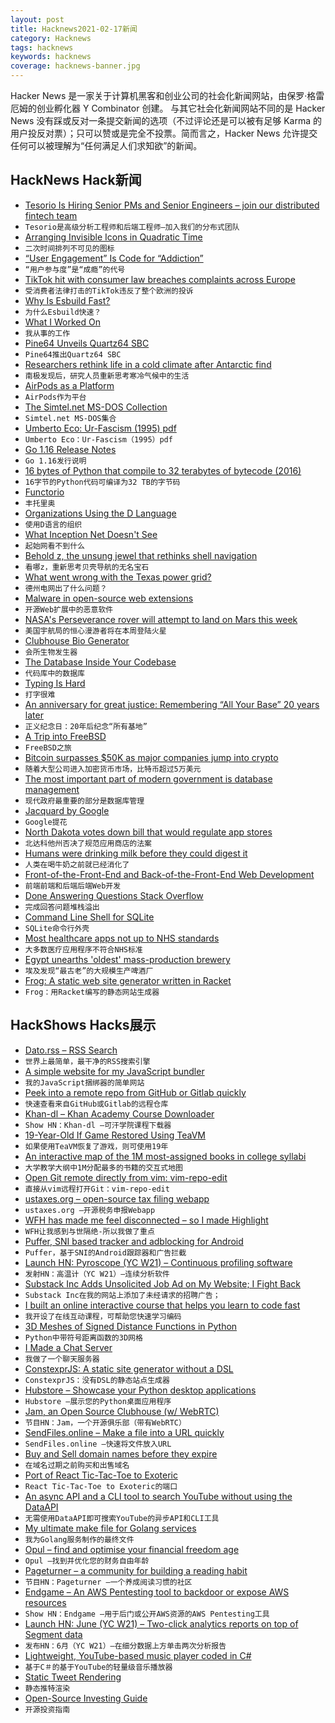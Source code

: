 ```yaml
---
layout: post
title: Hacknews2021-02-17新闻
category: Hacknews
tags: hacknews
keywords: hacknews
coverage: hacknews-banner.jpg
---
```


Hacker News 是一家关于计算机黑客和创业公司的社会化新闻网站，由保罗·格雷厄姆的创业孵化器 Y Combinator 创建。
与其它社会化新闻网站不同的是 Hacker News 没有踩或反对一条提交新闻的选项（不过评论还是可以被有足够 Karma 的用户投反对票）；只可以赞或是完全不投票。简而言之，Hacker News 允许提交任何可以被理解为“任何满足人们求知欲”的新闻。

## HackNews Hack新闻


- [Tesorio Is Hiring Senior PMs and Senior Engineers – join our distributed fintech team](https://www.tesorio.com/careers#job-openings)
- `Tesorio是高级分析工程师和后端工程师–加入我们的分布式团队`
- [Arranging Invisible Icons in Quadratic Time](https://randomascii.wordpress.com/2021/02/16/arranging-invisible-icons-in-quadratic-time/)
- `二次时间排列不可见的图标`
- [“User Engagement” Is Code for “Addiction”](https://craigwritescode.medium.com/user-engagement-is-code-for-addiction-a2f50d36d7ac)
- `“用户参与度”是“成瘾”的代号`
- [TikTok hit with consumer law breaches complaints across Europe](https://www.reuters.com/article/us-tiktok-eu/tiktok-hit-with-consumer-law-breaches-complaints-across-europe-idUSKBN2AG0S8)
- `受消费者法律打击的TikTok违反了整个欧洲的投诉`
- [Why Is Esbuild Fast?](https://esbuild.github.io/faq/#why-is-esbuild-fast)
- `为什么Esbuild快速？`
- [What I Worked On](http://paulgraham.com/worked.html)
- `我从事的工作`
- [Pine64 Unveils Quartz64 SBC](https://www.cnx-software.com/2021/02/16/pine64-unveils-quartz64-sbc-powered-by-rockchip-rk3566-soc/)
- `Pine64推出Quartz64 SBC`
- [Researchers rethink life in a cold climate after Antarctic find](https://www.theguardian.com/science/2021/feb/15/researchers-rethink-life-in-a-cold-climate-after-antarctic-find)
- `南极发现后，研究人员重新思考寒冷气候中的生活`
- [AirPods as a Platform](https://julian.digital/2020/04/19/airpods-as-a-platform/)
- `AirPods作为平台`
- [The Simtel.net MS-DOS Collection](http://www.lanet.lv/simtel.net/msdos/index-msdos.html)
- `Simtel.net MS-DOS集合`
- [Umberto Eco: Ur-Fascism (1995) pdf](https://theanarchistlibrary.org/library/umberto-eco-ur-fascism.pdf)
- `Umberto Eco：Ur-Fascism（1995）pdf`
- [Go 1.16 Release Notes](https://golang.org/doc/go1.16)
- `Go 1.16发行说明`
- [16 bytes of Python that compile to 32 terabytes of bytecode (2016)](https://codegolf.stackexchange.com/a/69415/4270)
- `16字节的Python代码可编译为32 TB的字节码`
- [Functorio](https://bartoszmilewski.com/2021/02/16/functorio/.)
- `丰托里奥`
- [Organizations Using the D Language](https://dlang.org/orgs-using-d.html)
- `使用D语言的组织`
- [What Inception Net Doesn't See](https://abidlabs.github.io/Inception-Blindspots/)
- `起始网看不到什么`
- [Behold z, the unsung jewel that rethinks shell navigation](https://aymericbeaumet.com/behold-z-the-unsung-jewel-that-rethinks-shell-navigation)
- `看哪z，重新思考贝壳导航的无名宝石`
- [What went wrong with the Texas power grid?](https://www.houstonchronicle.com/business/energy/article/Wholesale-power-prices-spiking-across-Texas-15951684.php)
- `德州电网出了什么问题？`
- [Malware in open-source web extensions](https://lwn.net/SubscriberLink/846272/37d25507fa3e9cd3/)
- `开源Web扩展中的恶意软件`
- [NASA's Perseverance rover will attempt to land on Mars this week](https://spectrum.ieee.org/automaton/aerospace/robotic-exploration/nasa-perseverance-rover-landing-on-mars-overview)
- `美国宇航局的恒心漫游者将在本周登陆火星`
- [Clubhouse Bio Generator](https://perchance.org/owh9gelu4t)
- `会所生物发生器`
- [The Database Inside Your Codebase](https://feifan.blog/posts/the-database-inside-your-codebase)
- `代码库中的数据库`
- [Typing Is Hard](https://3fx.ch/typing-is-hard.html)
- `打字很难`
- [An anniversary for great justice: Remembering “All Your Base” 20 years later](https://arstechnica.com/gaming/2021/02/get-ready-to-feel-old-the-all-your-base-music-video-turns-20-today/)
- `正义纪念日：20年后纪念“所有基地”`
- [A Trip into FreeBSD](https://christine.website/blog/a-trip-into-freebsd-2021-02-13)
- `FreeBSD之旅`
- [Bitcoin surpasses $50K as major companies jump into crypto](https://www.cnbc.com/2021/02/16/bitcoin-btc-price-hits-50000-for-the-first-time.html)
- `随着大型公司进入加密货币市场，比特币超过5万美元`
- [The most important part of modern government is database management](https://twitter.com/rcolvile/status/1361673425140543490)
- `现代政府最重要的部分是数据库管理`
- [Jacquard by Google](https://atap.google.com/jacquard/)
- `Google提花`
- [North Dakota votes down bill that would regulate app stores](https://www.cnbc.com/2021/02/16/apple-wins-victory-as-north-dakota-votes-down-bill-that-would-regulate-app-stores.html)
- `北达科他州否决了规范应用商店的法案`
- [Humans were drinking milk before they could digest it](https://www.sciencemag.org/news/2021/01/humans-were-drinking-milk-they-could-digest-it)
- `人类在喝牛奶之前就已经消化了`
- [Front-of-the-Front-End and Back-of-the-Front-End Web Development](https://bradfrost.com/blog/post/front-of-the-front-end-and-back-of-the-front-end-web-development/)
- `前端前端和后端后端Web开发`
- [Done Answering Questions Stack Overflow](https://games.greggman.com/game/done-with-stackoverflow/)
- `完成回答问题堆栈溢出`
- [Command Line Shell for SQLite](https://www.sqlite.org/cli.html)
- `SQLite命令行外壳`
- [Most healthcare apps not up to NHS standards](https://www.bbc.com/news/technology-56083231)
- `大多数医疗应用程序不符合NHS标准`
- [Egypt unearths 'oldest' mass-production brewery](https://phys.org/news/2021-02-egypt-archaeologists-unearth-ancient-beer.html)
- `埃及发现“最古老”的大规模生产啤酒厂`
- [Frog: A static web site generator written in Racket](https://github.com/greghendershott/frog)
- `Frog：用Racket编写的静态网站生成器`


## HackShows Hacks展示

- [ Dato.rss – RSS Search](https://datorss.com)
- `世界上最简单，最干净的RSS搜索引擎`
- [ A simple website for my JavaScript bundler](https://fjbundler.com/)
- `我的JavaScript捆绑器的简单网站`
- [ Peek into a remote repo from GitHub or Gitlab quickly](https://github.com/rahulunair/repo-peek)
- `快速查看来自GitHub或Gitlab的远程仓库`
- [ Khan-dl – Khan Academy Course Downloader](https://github.com/rand-net/khan-dl)
- `Show HN：Khan-dl –可汗学院课程下载器`
- [ 19-Year-Old If Game Restored Using TeaVM](https://frequal.com/ifml)
- `如果使用TeaVM恢复了游戏，则可使用19年`
- [ An interactive map of the 1M most-assigned books in college syllabi](https://galaxy.opensyllabus.org/)
- `大学教学大纲中1M分配最多的书籍的交互式地图`
- [ Open Git remote directly from vim: vim-repo-edit](https://github.com/drzel/vim-repo-edit)
- `直接从vim远程打开Git：vim-repo-edit`
- [ ustaxes.org – open-source tax filing webapp](https://github.com/thegrims/UsTaxes)
- `ustaxes.org –开源税务申报Webapp`
- [ WFH has made me feel disconnected – so I made Highlight](https://www.highlight.app/)
- `WFH让我感到与世隔绝-所以我做了重点`
- [ Puffer, SNI based tracker and adblocking for Android](https://play.google.com/store/apps/details?id=com.parsed.securitywall&ah=LeKPVXdSrkn_Oo9gg1tXeBm1wcg&fbclid=IwAR2eOZq-nIKCTAMfl8Hk4_80s-qUlQC_goLQfx2O7hiy6T8ZqGLOmc4rN0g)
- `Puffer，基于SNI的Android跟踪器和广告拦截`
- [Launch HN: Pyroscope (YC W21) – Continuous profiling software](item?id=26143923)
- `发射HN：高温计（YC W21）–连续分析软件`
- [ Substack Inc Adds Unsolicited Job Ad on My Website; I Fight Back](https://github.com/TimDaub/substack-iframe-disclaimer/blob/main/README.md)
- `Substack Inc在我的网站上添加了未经请求的招聘广告；`
- [ I built an online interactive course that helps you learn to code fast](https://www.dart.rocks/)
- `我开设了在线互动课程，可帮助您快速学习编码`
- [ 3D Meshes of Signed Distance Functions in Python](https://github.com/fogleman/sdf)
- `Python中带符号距离函数的3D网格`
- [ I Made a Chat Server](https://github.com/ba9f11ecc3497d9993b933fdc2bd61e5/temporary.chat-playbook/blob/qa/OVERVIEW.md)
- `我做了一个聊天服务器`
- [ ConstexprJS: A static site generator without a DSL](https://github.com/fctorial/ConstexprJS)
- `ConstexprJS：没有DSL的静态站点生成器`
- [ Hubstore – Showcase your Python desktop applications](https://github.com/pyrustic/hubstore)
- `Hubstore –展示您的Python桌面应用程序`
- [ Jam, an Open Source Clubhouse (w/ WebRTC)](https://jam.systems)
- `节目HN：Jam，一个开源俱乐部（带有WebRTC）`
- [ SendFiles.online – Make a file into a URL quickly](https://sendfiles.online?lang=en)
- `SendFiles.online –快速将文件放入URL`
- [ Buy and Sell domain names before they expire](https://byebyedomain.com)
- `在域名过期之前购买和出售域名`
- [ Port of React Tic-Tac-Toe to Exoteric](https://github.com/c9fe/exoteric-tic-tac-toe)
- `React Tic-Tac-Toe to Exoteric的端口`
- [ An async API and a CLI tool to search YouTube without using the DataAPI](https://github.com/rahulunair/utube-search)
- `无需使用DataAPI即可搜索YouTube的异步API和CLI工具`
- [ My ultimate make file for Golang services](https://gist.github.com/thomaspoignant/5b72d579bd5f311904d973652180c705)
- `我为Golang服务制作的最终文件`
- [ Opul – find and optimise your financial freedom age](https://opul-ai.github.io/fire/)
- `Opul –找到并优化您的财务自由年龄`
- [ Pageturner – a community for building a reading habit](https://joinpageturner.com/?ref=hackernews)
- `节目HN：Pageturner –一个养成阅读习惯的社区`
- [ Endgame – An AWS Pentesting tool to backdoor or expose AWS resources](https://github.com/salesforce/endgame)
- `Show HN：Endgame –用于后门或公开AWS资源的AWS Pentesting工具`
- [Launch HN: June (YC W21) – Two-click analytics reports on top of Segment data](item?id=26155327)
- `发布HN：6月（YC W21）–在细分数据上方单击两次分析报告`
- [ Lightweight, YouTube-based music player coded in C#](https://github.com/DoctorFran/Spobrify-public)
- `基于C＃的基于YouTube的轻量级音乐播放器`
- [ Static Tweet Rendering](https://github.com/transitive-bullshit/react-static-tweets)
- `静态推特渲染`
- [ Open-Source Investing Guide](https://herget.github.io/investing-guide/)
- `开源投资指南`

